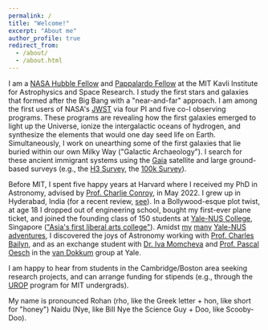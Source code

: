 ```yaml
---
permalink: /
title: "Welcome!"
excerpt: "About me"
author_profile: true
redirect_from: 
  - /about/
  - /about.html
---
```


I am a <a href="https://www.stsci.edu/stsci-research/fellowships/nasa-hubble-fellowship-program/2022-nhfp-fellows#section-84f87278-f121-46fb-b6e4-bd8fcb0dd292" target="_blank">NASA Hubble Fellow</a> and <a href="https://physics.mit.edu/research/pappalardo-fellowships-in-physics/" target="_blank">Pappalardo Fellow</a> at the MIT Kavli Institute for Astrophysics and Space Research. I study the first stars and galaxies that formed after the Big Bang with a "near-and-far" approach. I am among the first users of NASA's  <a href="https://www.jwst.nasa.gov/" target="_blank">JWST</a> via four PI and five co-I observing programs. These programs are revealing how the first galaxies emerged to light up the Universe, ionize the intergalactic oceans of hydrogen, and synthesize the elements that would one day seed life on Earth. Simultaneously, I work on unearthing some of the first galaxies that lie buried within our own Milky Way ("Galactic Archaeology"). I search for these ancient immigrant systems using the <a href="https://sci.esa.int/web/gaia" target="_blank">Gaia</a> satellite and large ground-based surveys (e.g., the <a href="http://h3survey.rc.fas.harvard.edu/" target="_blank">H3 Survey</a>, the <a href="https://ui.adsabs.harvard.edu/abs/2023ApJ...956..110C/abstract" target="_blank"> 100k Survey</a>).

Before MIT, I spent five happy years at Harvard where I received my PhD in Astronomy, advised by <a href="https://scholar.harvard.edu/cconroy" target="_blank">Prof. Charlie Conroy</a>, in May 2022. I grew up in Hyderabad, India (for a recent review, <a href="https://www.youtube.com/watch?v=RWNV82AqFoE" target="_blank">see</a>). In a Bollywood-esque plot twist, at age 18 I dropped out of engineering school, bought my first-ever plane ticket, and joined the founding class of 150 students at <a href="https://www.yale-nus.edu.sg/about/vision-and-mission/" target="_blank">Yale-NUS College</a>, Singapore (<a href="https://harvardmagazine.com/2017/07/an-educated-core" target="_blank">"Asia's first liberal arts college"</a>). Amidst <a href="https://www.yale-nus.edu.sg/newsroom/10-may-2016-a-love-affair-with-trivia/">my</a> <a href="https://yaledailynews.com/blog/2015/09/16/y-nus-students-create-elections-survey/" target="_blank">many</a> <a href="https://www.instagram.com/yalenuscollege/p/BK5xNvcj6u6/?hl=en" target="_blank">Yale-NUS</a> <a href="https://www.yale-nus.edu.sg/newsroom/20-may-2015-singaporean-poet-alvin-pang-teaches-at-yale-nus/" target="_blank">adventures</a>, I discovered the joys of Astronomy working with <a href="http://www.astro.yale.edu/bailyn/" target="_blank">Prof. Charles Bailyn</a>, and as an exchange student with <a href="https://www2.mpia-hd.mpg.de/~momcheva/" target="_blank">Dr. Iva Momcheva</a> and <a href="https://www.unige.ch/sciences/astro/cosmicdawn/team/pascal-oesch" target="_blank">Prof. Pascal Oesch</a> in the <a href="https://www.pietervandokkum.com/" target="_blank">van Dokkum</a> group at Yale.

I am happy to hear from students in the Cambridge/Boston area seeking research projects, and can arrange funding for stipends (e.g., through the <a href="https://urop.mit.edu/" target="_blank">UROP</a> program for MIT undergrads).

My name is pronounced Rohan (rho, like the Greek letter + hon, like short for "honey") Naidu (Nye, like Bill Nye the Science Guy + Doo, like Scooby-Doo).
